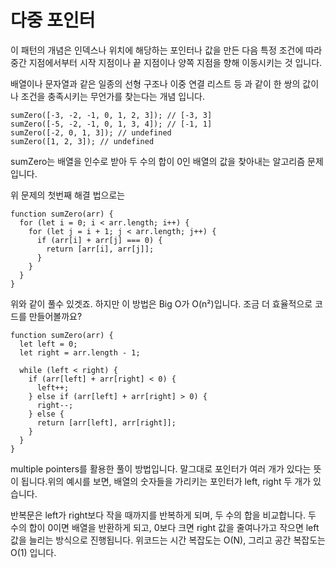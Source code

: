 # 다중 포인터
이 패턴의 개념은 인덱스나 위치에 해당하는 포인터나 값을 만든 다음 특정 조건에 따라
중간 지점에서부터 시작 지점이나 끝 지점이나 양쪽 지점을 향해 이동시키는 것 입니다.
 
 배열이나 문자열과 같은 일종의 선형 구조나 이중 연결 리스트 등 과 같이
 한 쌍의 값이나 조건을 충족시키는 무언가를 찾는다는 개념 입니다.

 ````
sumZero([-3, -2, -1, 0, 1, 2, 3]); // [-3, 3]
sumZero([-5, -2, -1, 0, 1, 3, 4]); // [-1, 1]
sumZero([-2, 0, 1, 3]); // undefined
sumZero([1, 2, 3]); // undefined
````
sumZero는 배열을 인수로 받아 두 수의 합이 0인 배열의 값을 찾아내는 알고리즘 문제입니다.

위 문제의 첫번째 해결 법으로는
```
function sumZero(arr) {
  for (let i = 0; i < arr.length; i++) {
    for (let j = i + 1; j < arr.length; j++) {
      if (arr[i] + arr[j] === 0) {
        return [arr[i], arr[j]];
      }
    }
  }
}
```
위와 같이 풀수 있겟죠.
하지만 이 방법은 Big O가 O(n²)입니다.
조금 더 효율적으로 코드를 만들어볼까요?

```
function sumZero(arr) {
  let left = 0;
  let right = arr.length - 1;
  
  while (left < right) {
    if (arr[left] + arr[right] < 0) {
      left++;
    } else if (arr[left] + arr[right] > 0) {
      right--;
    } else {
      return [arr[left], arr[right]];
    }
  }
}
```
multiple pointers를 활용한 풀이 방법입니다. 
말그대로 포인터가 여러 개가 있다는 뜻이 됩니다.위의 예시를 보면, 배열의 숫자들을 가리키는 포인터가 left, right 두 개가 있습니다.

반복문은 left가 right보다 작을 때까지를 반복하게 되며, 두 수의 합을 비교합니다.
두 수의 합이 0이면 배열을 반환하게 되고, 0보다 크면 right 값을 줄여나가고 작으면 left 값을 늘리는 방식으로 진행됩니다.
위코드는 시간 복잡도는 O(N), 그리고 공간 복잡도는 O(1) 입니다.
